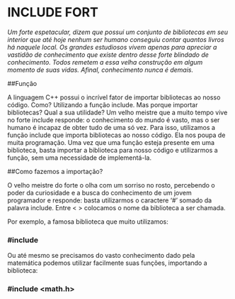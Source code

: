 # INCLUDE FORT

*Um forte espetacular, dizem que possui um conjunto de bibliotecas em seu interior que até hoje nenhum ser 
humano conseguiu contar quantos livros há naquele local. Os grandes estudiosos vivem apenas para apreciar 
a vastidão de conhecimento que existe dentro desse forte blindado de conhecimento. Todos remetem a essa 
velha construção em algum momento de suas vidas. Afinal, conhecimento nunca é demais.* <br>

##Função

A linguagem C++ possui o incrível fator de importar bibliotecas ao nosso código. Como? Utilizando a função include.
Mas porque importar bibliotecas? Qual a sua utilidade?
Um velho meistre que a muito tempo vive no forte include responde: o conhecimento do mundo é vasto, mas o ser humano
é incapaz de obter tudo de uma só vez. Para isso, utilizamos a função include que importa bibliotecas ao nosso código.
Ela nos poupa de muita programação. Uma vez que uma função esteja presente em uma biblioteca, basta importar a 
biblioteca para nosso código e utilizarmos a função, sem uma necessidade de implementá-la. <br>

##Como fazemos a importação?

O velho meistre do forte o olha com um sorriso no rosto, percebendo o poder da curiosidade e a busca do conhecimento
de um jovem programador e responde: basta utilizarmos o caractere ‘#’ somado da palavra include. Entre < > colocamos
o nome da biblioteca a ser chamada.

Por exemplo, a famosa biblioteca que muito utilizamos:

### #include <iostream>

Ou até mesmo se precisamos do vasto conhecimento dado pela matemática podemos utilizar facilmente suas funções, 
importando a biblioteca:

### #include <math.h>

  



